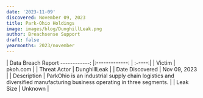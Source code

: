 ```yaml
---
date: '2023-11-09'
discovered: November 09, 2023
title: Park-Ohio Holdings
image: images/blog/DunghillLeak.png
author: Breachsense Support
draft: false
yearmonths: 2023/november
---
```



| Data Breach Report
------------:     |:-------------:    | :-----:|
| Victim      | pkoh.com      | 
| Threat Actor      | DunghillLeak      | 
| Date Discovered      | Nov 09, 2023      | 
| Description      | ParkOhio is an industrial supply chain logistics and diversified manufacturing business operating in three segments.      | 
| Leak Size      | Unknown      | 


